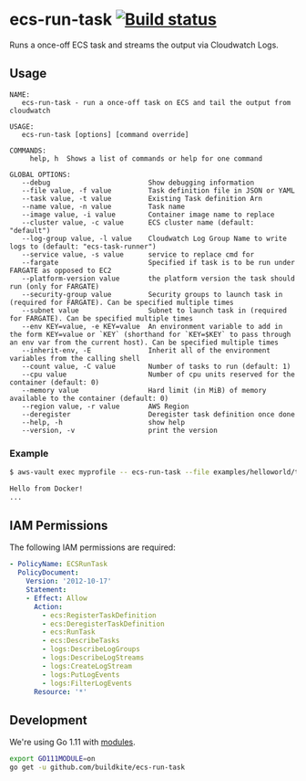 # ecs-run-task [![Build status](https://badge.buildkite.com/9c381bcb8ed121b115d89e2940a6daeedf0126f21f39ec69bd.svg?branch=master)](https://buildkite.com/buildkite/ecs-run-task)

Runs a once-off ECS task and streams the output via Cloudwatch Logs.

## Usage

```
NAME:
   ecs-run-task - run a once-off task on ECS and tail the output from cloudwatch

USAGE:
   ecs-run-task [options] [command override]

COMMANDS:
     help, h  Shows a list of commands or help for one command

GLOBAL OPTIONS:
   --debug                        Show debugging information
   --file value, -f value         Task definition file in JSON or YAML
   --task value, -t value         Existing Task definition Arn
   --name value, -n value         Task name
   --image value, -i value        Container image name to replace
   --cluster value, -c value      ECS cluster name (default: "default")
   --log-group value, -l value    Cloudwatch Log Group Name to write logs to (default: "ecs-task-runner")
   --service value, -s value      service to replace cmd for
   --fargate                      Specified if task is to be run under FARGATE as opposed to EC2
   --platform-version value       the platform version the task should run (only for FARGATE)
   --security-group value         Security groups to launch task in (required for FARGATE). Can be specified multiple times
   --subnet value                 Subnet to launch task in (required for FARGATE). Can be specified multiple times
   --env KEY=value, -e KEY=value  An environment variable to add in the form KEY=value or `KEY` (shorthand for `KEY=$KEY` to pass through an env var from the current host). Can be specified multiple times
   --inherit-env, -E              Inherit all of the environment variables from the calling shell
   --count value, -C value        Number of tasks to run (default: 1)
   --cpu value                    Number of cpu units reserved for the container (default: 0)
   --memory value                 Hard limit (in MiB) of memory available to the container (default: 0)
   --region value, -r value       AWS Region
   --deregister                   Deregister task definition once done
   --help, -h                     show help
   --version, -v                  print the version
```

### Example

```bash
$ aws-vault exec myprofile -- ecs-run-task --file examples/helloworld/taskdefinition.json echo "Hello from Docker!"

Hello from Docker!
...
```

## IAM Permissions

The following IAM permissions are required:

```yaml
- PolicyName: ECSRunTask
  PolicyDocument:
    Version: '2012-10-17'
    Statement:
    - Effect: Allow
      Action:
        - ecs:RegisterTaskDefinition
        - ecs:DeregisterTaskDefinition
        - ecs:RunTask
        - ecs:DescribeTasks
        - logs:DescribeLogGroups
        - logs:DescribeLogStreams
        - logs:CreateLogStream
        - logs:PutLogEvents
        - logs:FilterLogEvents
      Resource: '*'
```

## Development

We're using Go 1.11 with [modules](https://github.com/golang/go/wiki/Modules).

```bash
export GO111MODULE=on
go get -u github.com/buildkite/ecs-run-task
```
